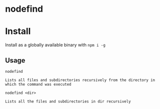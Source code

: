# nodefind

# Install

Install as a globally available binary with `npm i -g`

## Usage

```
nodefind

Lists all files and subdirectories recursively from the directory in which the command was executed
```

```
nodefind <dir>

Lists all the files and subdirectories in dir recursively
```

